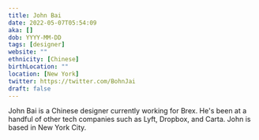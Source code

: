 ```yaml
---
title: John Bai
date: 2022-05-07T05:54:09
aka: []
dob: YYYY-MM-DD
tags: [designer]
website: ""
ethnicity: [Chinese]
birthLocation: ""
location: [New York]
twitter: https://twitter.com/BohnJai
draft: false
---
```


John Bai is a Chinese designer currently working for Brex. He's been at a handful of other tech companies such as Lyft, Dropbox, and Carta. John is based in New York City.
